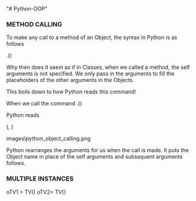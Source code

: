 "# Python-OOP"

### METHOD CALLING

To make any call to a method of an Object, the syntax in Python is as follows

<object>.<method>(<any arguments>)

Why then does it seem as if in Classes, when we called a method, the self arguments is not specified. We only pass in the arguments to fill the placeholders of the other arguments in the Objects.

This boils down to how Python reads this command!

When we call the command
<object>.<method>(<any arguments>)

Python reads

<method of object>(<object>, <any arguments>)

images\python_object_calling.png

Python rearranges the arguments for us when the call is made. It puts the Object name in place of the self arguments and subsequent arguments follows.

### MULTIPLE INSTANCES

oTV1 = TV()
oTV2= TV()
